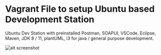 # Vagrant File to setup Ubuntu based Development Station

Ubuntu Dev Station with preinstalled Postman, SOAPUI, VSCode, Eclipse, Maven, JDK 8 / 11, plantUML, i3 for java / general purpose development.

![alt screenshot](https://i.imgur.com/1z1BpVs.png)
